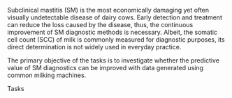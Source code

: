 Subclinical mastitis (SM) is the most economically damaging yet often visually undetectable disease of dairy cows. 
Early detection and treatment can reduce the loss caused by the disease, thus, the continuous improvement of SM diagnostic methods is necessary. 
Albeit, the somatic cell count (SCC) of milk is commonly measured for diagnostic purposes, its direct determination is not widely used in everyday practice.

The primary objective of the tasks is to investigate whether the predictive value of SM diagnostics can be improved with data generated using common milking machines.

Tasks 

